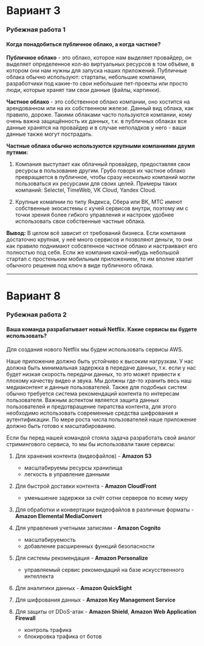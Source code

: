
# Вариант 3

### Рубежная работа 1

#### Когда понадобиться публичное облако, а когда частное?

**Публичное облако** - это облако, которое нам выделяет провайдер, он выделяет определенное кол-во виртуальных ресурсов в том объёме, в котором они нам нужны для запуска наших приложений. Публичные облака обычно используют: стартапы, небольшие компании, разработчики под какие-то свои небольшие пет-проекты или просто люди, которые хранят там свои данные (файлы, картинки).

**Частное облако** - это собственное облако компании, оно хостится на арендованном или на их собственном железе. Данный вид облака, как правило, дороже. Такими облаками часто пользуются компании, кому очень важна защищённость их данных, т.к. в публичных облаках все данные хранятся на провайдер и в случае неполадков у него - ваши данные также могут пострадать. 

**Частные облака обычно используются крупными компаниями двумя путями:**

1) Компания выступает как облачный провайдер, предоставляя свои ресурсы в пользование другим. Грубо говоря их частное облако превращается в публичное, чтобы сразу несколько компаний могли пользоваться их ресурсами для своих целей. Примеры таких компаний: Selectel, TimeWeb, VK Cloud, Yandex Cloud.

2) Крупные комапнии по типу Яндекса, Сбера или ВК, МТС имеют собственные экосистемы с кучей сервисов внутри, поэтому им с точки зрения более гибкого управления и настроек удобнее использовать свои собственные частные облака. 

**Вывод:** 
В целом всё зависит от требований бизнеса. Если компания достаточно крупная, у неё много сервисов и позволяют деньги, то они как правило поднимают собсвтенное частное облако и настраивают его полностью под себя. Если же компания какой-нибудь небольшой стартап с простеньким мобильным приложением, то им вполне хватит обычного решения под ключ в виде публичного облака.

----
# Вариант 8

### Рубежная работа 2

#### Ваша команда разрабатывает новый Netflix. Какие сервисы вы будете использовать?

Для создания нового Netflix мы будем использовать сервисы AWS. 

Наше приложение должно быть устойчиво к высоким нагрузкам. У нас должна быть минимальная задержка в передаче данных, т.к. если у нас будет низкая скорость передачи данных, то это может привести к плохому качеству видео и звука. Мы должны где-то хранить весь наш медиаконтент и данные пользователей. Также для подобных систем обычно требуется система рекомендаций контента по интересам пользователя. Важным аспектом является защита данных пользователей и предотвращение пиратства контента, для этого необходимо использовать современные средства шифрования и аутентификации. По мере роста числа пользователей наше приложение должно быть готово к масштабированию.

Если бы перед нашей командой стояла задача разработать свой аналог стримингового сервиса, то мы бы использовали такие сервисы:

1) Для хранения контента (видеофайлов) - **Amazon S3** 
    - масштабируемы ресурсы хранилища
    - легкость в управление данными

2) Для быстрой доставки контента - **Amazon CloudFront**
    - уменьшение задержки за счёт сотни серверов по всему миру

3) Для обработки и конвертации видеофайлов в различные форматы - **Amazon Elemental MediaConvert**

4) Для управления учетными записями - **Amazon Cognito**
    - масштабируемость
    - добавление расширенных функций безопасности

4) Для системы рекомендация - **Amazon Personalize**
    - управляемый сервис рекомендаций на базе искусственного интеллекта

5) Для аналитики данных - **Amazon QuickSight**

6) Для шифрования данных - **Amazon Key Management Service**

7) Для защиты от DDoS-атак - **Amazon Shield**, **Amazon Web Application Firewall**
    - контроль трафика 
    - блокировка трафика от ботов

